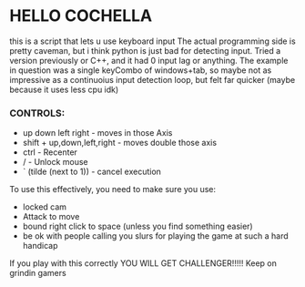 # HELLO COCHELLA

this is a script that lets u use keyboard input
The actual programming side is pretty caveman, but i think python is just bad for detecting input. Tried a version previously or C++, and it had 0 input lag or anything.
The example in question was a single keyCombo of windows+tab, so maybe not as impressive as a continuoius input detection loop, but felt far quicker (maybe because it uses less cpu idk)

### CONTROLS: 
- up down left right - moves in those Axis
- shift + up,down,left,right - moves double those axis
- ctrl - Recenter
- / - Unlock mouse
- ` (tilde (next to 1)) - cancel execution

To use this effectively, you need to make sure you use:
- locked cam
- Attack  to move
- bound right click to space (unless you find something easier)
- be ok with people calling you slurs for playing the game at such a hard handicap

If you play with this correctly YOU WILL GET CHALLENGER!!!!!
Keep on grindin gamers
